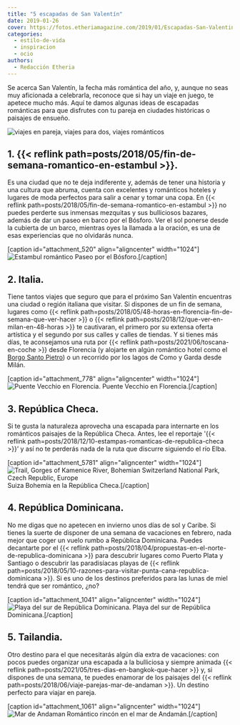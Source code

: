 ```yaml
---
title: "5 escapadas de San Valentín"
date: 2019-01-26
cover: https://fotos.etheriamagazine.com/2019/01/Escapadas-San-Valentin-e1550912750315.jpg
categories: 
  - estilo-de-vida
  - inspiracion
  - ocio
authors: 
  - Redacción Etheria
---
```


Se acerca San Valentín, la fecha más romántica del año, y, aunque no seas muy aficionada a celebrarla, reconoce que si hay un viaje en juego, te apetece mucho más. Aquí te damos algunas ideas de escapadas románticas para que disfrutes con tu pareja en ciudades históricas o paisajes de ensueño.

![viajes en pareja, viajes para dos, viajes románticos](https://fotos.etheriamagazine.com/2019/01/Escapadas-San-Valentin-e1550912750315.jpg "Escapadas de San Valentín")

## 1\. {{< reflink path=posts/2018/05/fin-de-semana-romantico-en-estambul >}}.

Es una ciudad que no te deja indiferente y, además de tener una historia y una cultura que abruma, cuenta con excelentes y románticos hoteles y lugares de moda perfectos para salir a cenar y tomar una copa. En {{< reflink path=posts/2018/05/fin-de-semana-romantico-en-estambul >}} no puedes perderte sus inmensas mezquitas y sus bulliciosos bazares, además de dar un paseo en barco por el Bósforo. Ver el sol ponerse desde la cubierta de un barco, mientras oyes la llamada a la oración, es una de esas experiencias que no olvidarás nunca.

\[caption id="attachment\_520" align="aligncenter" width="1024"\]![Estambul romántico](https://fotos.etheriamagazine.com/2018/05/ESTAMBUL-BOSFORO.jpg "Paseo por el Bósforo.") Paseo por el Bósforo.\[/caption\]

## 2\. Italia.

Tiene tantos viajes que seguro que para el próximo San Valentín encuentras una ciudad o región italiana que visitar. Si dispones de un fin de semana, lugares como {{< reflink path=posts/2018/05/48-horas-en-florencia-fin-de-semana-que-ver-hacer >}} o {{< reflink path=posts/2018/12/que-ver-en-milan-en-48-horas >}} te cautivaran, el primero por su extensa oferta artística y el segundo por sus calles y calles de tiendas. Y si tienes más días, te aconsejamos una ruta por {{< reflink path=posts/2021/06/toscana-en-coche >}} desde Florencia (y alojarte en algún romántico hotel como el [Borgo Santo Pietro](https://borgosantopietro.com/es/)) o un recorrido por los lagos de Como y Garda desde Milán.

\[caption id="attachment\_778" align="aligncenter" width="1024"\]![](https://fotos.etheriamagazine.com/2018/05/TOSCANA-FLORENCIA-PONTE-VECCHIO-6.jpg "Puente Vecchio en Florencia.") Puente Vecchio en Florencia.\[/caption\]

## 3\. República Checa.

Si te gusta la naturaleza aprovecha una escapada para internarte en los románticos paisajes de la República Checa. Antes, lee el reportaje '{{< reflink path=posts/2018/12/10-estampas-romanticas-de-republica-checa >}}’ y así no te perderás nada de la ruta que discurre siguiendo el río Elba.

\[caption id="attachment\_5781" align="aligncenter" width="1024"\]![Trail, Gorges of Kamenice River, Bohemian Switzerland National Park, Czech Republic, Europe](https://fotos.etheriamagazine.com/2018/12/republica-checa-viajes-mujeres-etheria-1.jpg) Suiza Bohemia en la República Checa.\[/caption\]

## 4\. República Dominicana.

No me digas que no apetecen en invierno unos días de sol y Caribe. Si tienes la suerte de disponer de una semana de vacaciones en febrero, nada mejor que coger un vuelo rumbo a República Dominicana. Puedes decantarte por el {{< reflink path=posts/2018/04/propuestas-en-el-norte-de-republica-dominicana >}} para descubrir lugares como Puerto Plata y Santiago o descubrir las paradisíacas playas de {{< reflink path=posts/2018/05/10-razones-para-visitar-punta-cana-republica-dominicana >}}. Si es uno de los destinos preferidos para las lunas de miel tendrá que ser romántico, ¿no?

\[caption id="attachment\_1041" align="aligncenter" width="1024"\]![](https://fotos.etheriamagazine.com/2018/05/3-Republica-Dominicana-Sur-7.jpg "Playa del sur de República Dominicana.") Playa del sur de República Dominicana.\[/caption\]

## 5\. Tailandia.

Otro destino para el que necesitarás algún día extra de vacaciones: con pocos puedes organizar una escapada a la bulliciosa y siempre animada {{< reflink path=posts/2021/05/tres-dias-en-bangkok-que-hacer >}} y, si dispones de una semana, te puedes enamorar de los paisajes del {{< reflink path=posts/2018/06/viaje-parejas-mar-de-andaman >}}. Un destino perfecto para viajar en pareja.

\[caption id="attachment\_1061" align="aligncenter" width="1024"\]![Mar de Andaman](https://fotos.etheriamagazine.com/2018/05/9-Playa-mar-de-Andaman.jpg "Romántico rincón en el mar de Andamán.") Romántico rincón en el mar de Andamán.\[/caption\]
